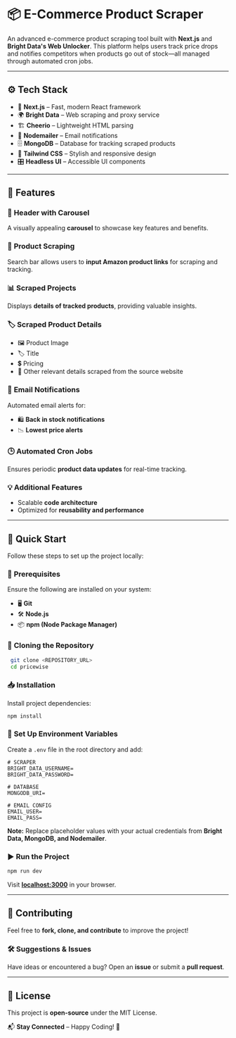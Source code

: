 # 📦 E-Commerce Product Scraper

An advanced e-commerce product scraping tool built with **Next.js** and **Bright Data's Web Unlocker**. This platform helps users track price drops and notifies competitors when products go out of stock—all managed through automated cron jobs.

---

## ⚙️ Tech Stack

- 🚀 **Next.js** – Fast, modern React framework
- 🌍 **Bright Data** – Web scraping and proxy service
- 🏗️ **Cheerio** – Lightweight HTML parsing
- 📧 **Nodemailer** – Email notifications
- 🗄️ **MongoDB** – Database for tracking scraped products
- 🎨 **Tailwind CSS** – Stylish and responsive design
- 🎛️ **Headless UI** – Accessible UI components

---

## 🔋 Features

### 🎠 **Header with Carousel**
A visually appealing **carousel** to showcase key features and benefits.

### 🔎 **Product Scraping**
Search bar allows users to **input Amazon product links** for scraping and tracking.

### 📊 **Scraped Projects**
Displays **details of tracked products**, providing valuable insights.

### 🏷️ **Scraped Product Details**
- 🖼️ Product Image
- 🏷️ Title
- 💲 Pricing
- 📝 Other relevant details scraped from the source website

### 📩 **Email Notifications**
Automated email alerts for:
- 🛍️ **Back in stock notifications**
- 📉 **Lowest price alerts**

### 🕒 **Automated Cron Jobs**
Ensures periodic **product data updates** for real-time tracking.

### 💡 **Additional Features**
- Scalable **code architecture**
- Optimized for **reusability and performance**

---

## 🚀 Quick Start

Follow these steps to set up the project locally:

### 📌 **Prerequisites**
Ensure the following are installed on your system:
- 🖥️ **Git**
- 🛠️ **Node.js**
- 📦 **npm (Node Package Manager)**

### 🔗 **Cloning the Repository**
```sh
 git clone <REPOSITORY_URL>
 cd pricewise
```

### 📥 **Installation**
Install project dependencies:
```sh
npm install
```

### 🔐 **Set Up Environment Variables**
Create a `.env` file in the root directory and add:
```env
# SCRAPER
BRIGHT_DATA_USERNAME=
BRIGHT_DATA_PASSWORD=

# DATABASE
MONGODB_URI=

# EMAIL CONFIG
EMAIL_USER=
EMAIL_PASS=
```
**Note:** Replace placeholder values with your actual credentials from **Bright Data, MongoDB, and Nodemailer**.

### ▶️ **Run the Project**
```sh
npm run dev
```
Visit **[localhost:3000](http://localhost:3000)** in your browser.

---

## 🤝 Contributing
Feel free to **fork, clone, and contribute** to improve the project!

### 🛠️ **Suggestions & Issues**
Have ideas or encountered a bug? Open an **issue** or submit a **pull request**.

---

## 📜 License
This project is **open-source** under the MIT License.

📬 **Stay Connected** – Happy Coding! 🚀


